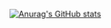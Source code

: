 
[![Anurag's GitHub stats](https://github-readme-stats.vercel.app/api?username=renzoolguin&count_private=true&show_icons=true&theme=cobalt)](https://github.com/anuraghazra/github-readme-stats)
